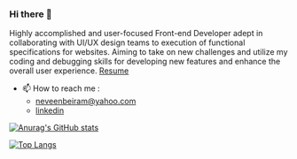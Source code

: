 ### Hi there 👋
  Highly accomplished and user-focused Front-end Developer adept in
collaborating with UI/UX design teams to execution of functional
specifications for websites. Aiming to take on new challenges
and utilize my coding and debugging skills for developing new features
and enhance the overall user experience.
 [Resume](https://drive.google.com/file/d/1dDB42jveG6O0Ipdg1j17GSEwFDLm5Q1y/view?usp=sharing)



 - 📫 How to reach me : 
    *  neveenbeiram@yahoo.com
    *  [linkedin](https://www.linkedin.com/in/neveen-beiram-8a6b41192/)



[![Anurag's GitHub stats](https://github-readme-stats.vercel.app/api?username=NeveenBeiram&show_icons=true&&hide=stars,issues&theme=tokyonight)](https://github.com/anuraghazra/github-readme-stats)

[![Top Langs](https://github-readme-stats.vercel.app/api/top-langs/?username=NeveenBeiram&hide=python,shell&layout=compact&theme=tokyonight)](https://github.com/anuraghazra/github-readme-stats)



<!--
**NeveenBeiram/NeveenBeiram** is a ✨ _special_ ✨ repository because its `README.md` (this file) appears on your GitHub profile.

Here are some ideas to get you started:

- 🔭 I’m currently working on ...
- 🌱 I’m currently learning ...
- 👯 I’m looking to collaborate on ...
- 🤔 I’m looking for help with ...
- 💬 Ask me about ...
- 📫 How to reach me: ...
- 😄 Pronouns: ...
- ⚡ Fun fact: ...
-->
